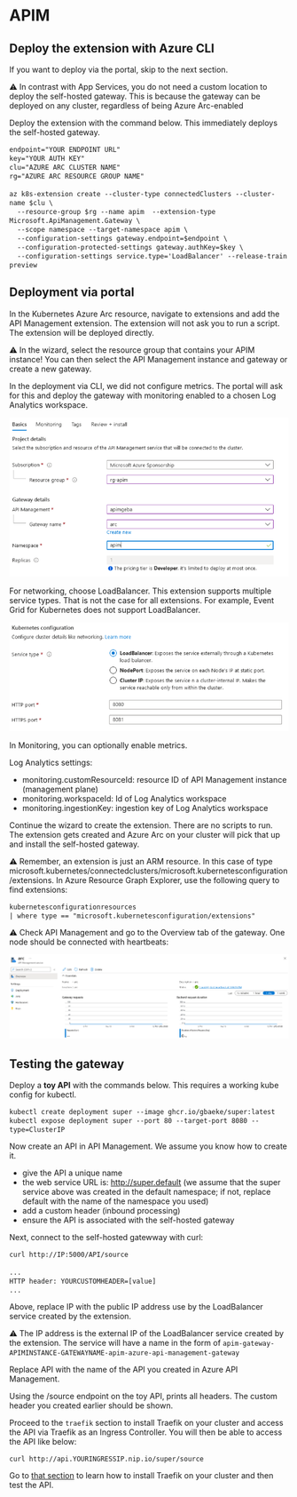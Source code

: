 # APIM

## Deploy the extension with Azure CLI

If you want to deploy via the portal, skip to the next section.

⚠️ In contrast with App Services, you do not need a custom location to deploy the self-hosted gateway. This is because the gateway can be deployed on any cluster, regardless of being Azure Arc-enabled

Deploy the extension with the command below. This immediately deploys the self-hosted gateway.

```
endpoint="YOUR ENDPOINT URL"
key="YOUR AUTH KEY"
clu="AZURE ARC CLUSTER NAME"
rg="AZURE ARC RESOURCE GROUP NAME"

az k8s-extension create --cluster-type connectedClusters --cluster-name $clu \
  --resource-group $rg --name apim  --extension-type Microsoft.ApiManagement.Gateway \
  --scope namespace --target-namespace apim \
  --configuration-settings gateway.endpoint=$endpoint \
  --configuration-protected-settings gateway.authKey=$key \
  --configuration-settings service.type='LoadBalancer' --release-train preview
```

## Deployment via portal

In the Kubernetes Azure Arc resource, navigate to extensions and add the API Management extension. The extension will not ask you to run a script. The extension will be deployed directly.

⚠️ In the wizard, select the resource group that contains your APIM instance! You can then select the API Management instance and gateway or create a new gateway.

In the deployment via CLI, we did not configure metrics. The portal will ask for this and deploy the gateway with monitoring enabled to a chosen Log Analytics workspace.

![apim1](apim1.png)


For networking, choose LoadBalancer. This extension supports multiple service types. That is not the case for all extensions. For example, Event Grid for Kubernetes does not support LoadBalancer.

![apim1](apim2.png)


In Monitoring, you can optionally enable metrics.

Log Analytics settings:
- monitoring.customResourceId: resource ID of API Management instance (management plane)
- monitoring.workspaceId: Id of Log Analytics workspace
- monitoring.ingestionKey: ingestion key of Log Analytics workspace

Continue the wizard to create the extension. There are no scripts to run. The extension gets created and Azure Arc on your cluster will pick that up and install the self-hosted gateway.

⚠️ Remember, an extension is just an ARM resource. In this case of type microsoft.kubernetes/connectedclusters/microsoft.kubernetesconfiguration/extensions. In Azure Resource Graph Explorer, use the following query to find extensions: 

```
kubernetesconfigurationresources
| where type == "microsoft.kubernetesconfiguration/extensions"
```

⚠️ Check API Management and go to the Overview tab of the gateway. One node should be connected with heartbeats:

![apim1](apim3.png)

## Testing the gateway

Deploy a **toy API** with the commands below. This requires a working kube config for kubectl.

```
kubectl create deployment super --image ghcr.io/gbaeke/super:latest
kubectl expose deployment super --port 80 --target-port 8080 --type=ClusterIP
```

Now create an API in API Management. We assume you know how to create it.
- give the API a unique name
- the web service URL is: http://super.default (we assume that the super service above was created in the default namespace; if not, replace default with the name of the namespace you used)
- add a custom header (inbound processing)
- ensure the API is associated with the self-hosted gateway

Next, connect to the self-hosted gatewway with curl:

```
curl http://IP:5000/API/source

...
HTTP header: YOURCUSTOMHEADER=[value]
...
```

Above, replace IP with the public IP address use by the LoadBalancer service created by the extension.

⚠️ The IP address is the external IP of the LoadBalancer service created by the extension. The service will have a name in the form of `apim-gateway-APIMINSTANCE-GATEWAYNAME-apim-azure-api-management-gateway`

Replace API with the name of the API you created in Azure API Management.

Using the /source endpoint on the toy API, prints all headers. The custom header you created earlier should be shown.

Proceed to the `traefik` section to install Traefik on your cluster and access the API via Traefik as an Ingress Controller. You will then be able to access the API like below:

```
curl http://api.YOURINGRESSIP.nip.io/super/source
```

Go to [that section](traefik/README.md) to learn how to install Traefik on your cluster and then test the API.
